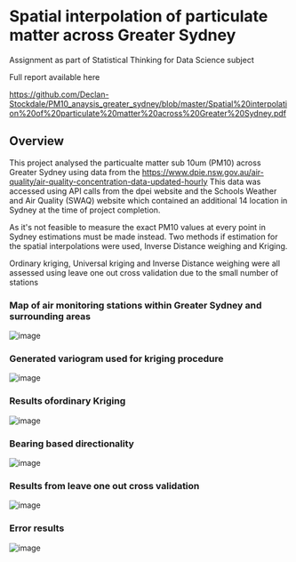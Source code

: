 # Spatial interpolation of particulate matter across Greater Sydney

Assignment as part of Statistical Thinking for Data Science subject

Full report available here 

https://github.com/Declan-Stockdale/PM10_anaysis_greater_sydney/blob/master/Spatial%20interpolation%20of%20particulate%20matter%20across%20Greater%20Sydney.pdf

## Overview
This project analysed the particualte matter sub 10um (PM10) across Greater Sydney using data from the https://www.dpie.nsw.gov.au/air-quality/air-quality-concentration-data-updated-hourly
This data was accessed using API calls from the dpei website and the Schools Weather and Air Quality (SWAQ) website which contained an additional 14 location in Sydney at the time of project completion.

As it's not feasible to measure the exact PM10 values at every point in Sydney estimations must be made instead. Two methods if estimation for the spatial interpolations were used, Inverse Distance weighing and Kriging.

Ordinary kriging, Universal kriging and Inverse Distance weighing were all assessed using leave one out cross validation due to the small number of stations


### Map of air monitoring stations within Greater Sydney and surrounding areas

![image](https://user-images.githubusercontent.com/53500810/206881394-a20bd7c6-02bc-4f13-ac34-ebb6ab3bd449.png)


### Generated variogram used for kriging procedure

![image](https://user-images.githubusercontent.com/53500810/206881352-9b3104fe-8c8a-4d4e-8e7a-c92576ae45ac.png)

### Results ofordinary Kriging

![image](https://user-images.githubusercontent.com/53500810/206881582-60bd710b-13c5-41f9-84e4-22771e908be8.png)

### Bearing based directionality

![image](https://user-images.githubusercontent.com/53500810/206881607-167b61f1-b188-4e00-9fc9-6fb02e3e2fba.png)

### Results from leave one out cross validation

![image](https://user-images.githubusercontent.com/53500810/206881637-2793d4cf-81f6-468c-ba47-c8907c8e6901.png)

### Error results

![image](https://user-images.githubusercontent.com/53500810/206881654-6c7349d4-390e-4cd7-b069-2bd5cbf3e3b8.png)







